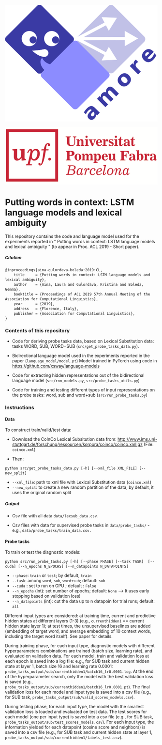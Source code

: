 ![AMORE-UPF](logos/logo-amore-text-diagonal.png)    &nbsp; &nbsp; &nbsp; &nbsp; &nbsp;  &nbsp; &nbsp; &nbsp; &nbsp; &nbsp;  &nbsp; &nbsp; &nbsp; &nbsp; &nbsp;  &nbsp; &nbsp; &nbsp; &nbsp; &nbsp;  &nbsp; &nbsp; &nbsp; &nbsp; &nbsp; &nbsp; &nbsp; &nbsp; &nbsp; &nbsp;      ![UPF](logos/upf-logo.png)

# Putting words in context: LSTM language models and lexical ambiguity

This repository contains the code and language model used for the experiments reported in " Putting words in context: LSTM language models and lexical ambiguity " (to appear in Proc. ACL 2019 - Short paper). 

##### Citation

```
@inproceedings{aina-gulordava-boleda:2019:CL,
    title     = {Putting words in context: LSTM language models and lexical ambiguity},
    author    = {Aina, Laura and Gulordava, Kristina and Boleda, Gemma},
    booktitle = {Proceedings of ACL 2019 57th Annual Meeting of the Association for Computational Linguistics},
    year      = {2019},
    address   = {Florence, Italy},
    publisher = {Association for Computational Linguistics},
}
```

### Contents of this repository
* Code for deriving probe tasks data, based on Lexical Substitution data: tasks WORD, SUB, WORD+SUB (`src/get_probe_tasks_data.py`). 

* Bidirectional language model used in the experiments reported in the paper (`language_model/model.pt`)
Model trained in PyTorch using code in https://github.com/xsway/language-models 

* Code for extracting hidden representations out of the bidirectional language model (`src/rnn_models.py`, `src/probe_tasks_utils.py`) 

* Code for training and testing different types of input representations on the probe tasks: word, sub and word+sub 
(`src/run_probe_tasks.py`)

### Instructions

#### Data

To construct train/valid/test data: 

* Download the CoInCo Lexical Subsitution data from:
http://www.ims.uni-stuttgart.de/forschung/ressourcen/korpora/coinco/coinco.xml.gz (File: `coinco.xml`)

* Then: 

```
python src/get_probe_tasks_data.py [-h] [--xml_file XML_FILE] [--new_split]
```

* `--xml_file`: path to xml file with Lexical Substitution data (`coinco.xml`)
* `--new_split`: to create a new random partition of the data; by default, it uses the original random split

##### Output

* Csv file with all data `data/lexsub_data.csv.`

* Csv files with data for supervised probe tasks in `data/probe_tasks/` - e.g., `data/probe_tasks/train_data.csv.`

 #### Probe tasks
 
To train or test the diagnostic models:

```
python src/run_probe_tasks.py [-h] [--phase PHASE] [--task TASK]  [--cuda] [--n_epochs N_EPOCHS] [--n_datapoints N_DATAPOINTS] 
```
* `--phase`: `train` or `test`; by default, `train`
* `--task`: among `word`, `sub`, `word+sub`; default: `sub`
* `--cuda` : set to run on GPU ; default : `False`
* `--n_epochs` (int): set number of epochs; default: `None` -->  It uses early stopping based on validation loss)
* `--n_datapoints` (int): cut the data up to n datapoin for trial runs; default: `all`

Different input types are considered: at training time, current and predictive hidden states at different layers (1-3) (e.g., `currenthidden1` == current hidden state layer 1); at test times, the unsupervised baselines are added (embedding of target word, and average embedding of 10 context words, including the target word itself). See paper for details.

During training phase, for each input type, diagnostic models with different hyperparameters combinations are trained (batch size, learning rate), and evaluated on validation data. For each model, train and validation loss at each epoch is saved into a log file: e.g., for SUB task and current hidden state at layer 1, batch size 16 and learning rate 0.0001: `probe_tasks_output/sub/currenthidden1/batch16_lr0.0001.log`. At the end of the hyperparameter search, only the model with the best validation loss is saved (e.g., `probe_tasks_output/sub/currenthidden1/batch16_lr0.0001.pt`). The final validation loss for each model and input type is saved into a csv file (e.g., for SUB task, `probe_tasks_output/sub/valid_scores_models.csv`).

During testing phase, for each input type, the model with the smallest validation loss is loaded and evaluated on test data. The test scores for each model (one per input type) is saved into a csv file (e.g., for SUB task, `probe_tasks_output/sub/test_scores_models.csv`).  For each input type, the information yielded for each datapoint (cosine score and neighbors) is saved into a csv file (e.g., for SUB task and current hidden state at layer 1, `probe_tasks_output/sub/currenthidden1/labels_test.csv`). 
